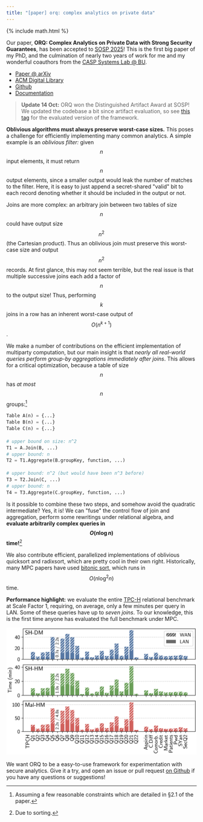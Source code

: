 ```yaml
---
title: "[paper] orq: complex analytics on private data"
---
```


{% include math.html %}

Our paper, **ORQ: Complex Analytics on Private Data with Strong Security Guarantees**, has been accepted to [SOSP 2025](https://sigops.org/s/conferences/sosp/2025/index.html)! This is the first big paper of my PhD, and the culmination of nearly two years of work for me and my wonderful coauthors from the [CASP Systems Lab @ BU](https://sites.bu.edu/casp/).

- [Paper @ arXiv](https://arxiv.org/abs/2509.10793)
- [ACM Digital Library](https://dl.acm.org/doi/10.1145/3731569.3764833)
- [Github](https://github.com/CASP-Systems-BU/orq)
- [Documentation](https://casp-systems-bu.github.io/orq/)

> **Update 14 Oct:** ORQ won the Distinguished Artifact Award at SOSP! We updated the codebase a bit since artifact evaluation, so see [this tag](https://github.com/CASP-Systems-BU/orq/releases/tag/sosp-artifact) for the evaluated version of the framework.

**Oblivious algorithms must always preserve worst-case sizes.** This poses a challenge for efficiently implementing many common analytics. A simple example is an _oblivious filter:_ given $$n$$ input elements, it must return $$n$$ output elements, since a smaller output would leak the number of matches to the filter. Here, it is easy to just append a secret-shared "valid" bit to each record denoting whether it should be included in the output or not.

Joins are more complex: an arbitrary join between two tables of size $$n$$ could have output size $$n^2$$ (the Cartesian product). Thus an oblivious join must preserve this worst-case size and output $$n^2$$ records. At first glance, this may not seem terrible, but the real issue is that multiple successive joins each add a factor of $$n$$ to the output size! Thus, performing $$k$$ joins in a row has an inherent worst-case output of $$O(n^{k+1})$$.

We make a number of contributions on the efficient implementation of multiparty computation, but our main insight is that _nearly all real-world queries perform group-by aggregations immediately after joins_. This allows for a critical optimization, because a table of size $$n$$ has _at most_ $$n$$ groups:[^1]

[^1]: Assuming a few reasonable constraints which are detailed in §2.1 of the paper.

```python
Table A(n) = {...}
Table B(n) = {...}
Table C(n) = {...}

# upper bound on size: n^2
T1 = A.Join(B, ...)
# upper bound: n
T2 = T1.Aggregate(B.groupKey, function, ...)

# upper bound: n^2 (but would have been n^3 before)
T3 = T2.Join(C, ...)
# upper bound: n
T4 = T3.Aggregate(C.groupKey, function, ...)
```

Is it possible to combine these two steps, and somehow avoid the quadratic intermediate? Yes, it is! We can "fuse" the control flow of join and aggregation, perform some rewritings under relational algebra, and **evaluate arbitrarily complex queries in $$O(n \log n)$$ time!**[^2]

[^2]: Due to sorting.

We also contribute efficient, parallelized implementations of oblivious quicksort and radixsort, which are pretty cool in their own right. Historically, many MPC papers have used [bitonic sort](https://en.wikipedia.org/wiki/Bitonic_sorter), which runs in $$O(n \log^2 n)$$ time.

**Performance highlight:** we evaluate the entire [TPC-H](https://www.tpc.org/tpch/default5.asp) relational benchmark at Scale Factor 1, requiring, on average, only a few minutes per query in LAN. Some of these queries have up to _seven joins_. To our knowledge, this is the first time anyone has evaluated the full benchmark under MPC.

![results for tpch queries](/assets/img/tpch.png)

We want ORQ to be a easy-to-use framework for experimentation with secure analytics. Give it a try, and open an issue or pull request [on Github](https://github.com/CASP-Systems-BU/orq) if you have any questions or suggestions!